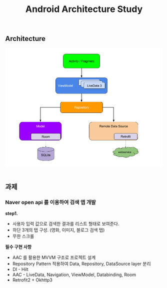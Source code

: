 <h1 align="center">Android Architecture Study</h1><br/>

## Architecture
![image](./final-architecture.png)<br></br>

## 과제
### Naver open api 를 이용하여 검색 앱 개발

**step1.**
* 사용자 입력 값으로 검색한 결과를 리스트 형태로 보여준다.
* 하단 3개의 탭 구성. (영화, 이미지, 블로그 검색 탭)
* 무한 스크롤


**필수 구현 사항**
* AAC 를 활용한 MVVM 구조로 프로젝트 설계
* Repository Pattern 적용하여 Data, Repository, DataSource layer 분리
* DI - Hilt
* AAC - LiveData, Navigation, ViewModel, Databinding, Room
* Retrofit2 + Okhttp3
